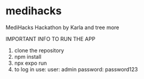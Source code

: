 # medihacks
MediHacks Hackathon by Karla and tree more 

IMPORTANT INFO TO RUN THE APP

1. clone the repository
3. npm install
4. npx expo run
5. to log in use:
   user: admin
   password: password123
